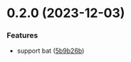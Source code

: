 # 0.2.0 (2023-12-03)


### Features

* support bat ([5b9b26b](https://github.com/iloveitaly/ipython-ctrlr-fzf/commit/5b9b26be96ebe2e9dbda0abfe68a7955b0861784))



